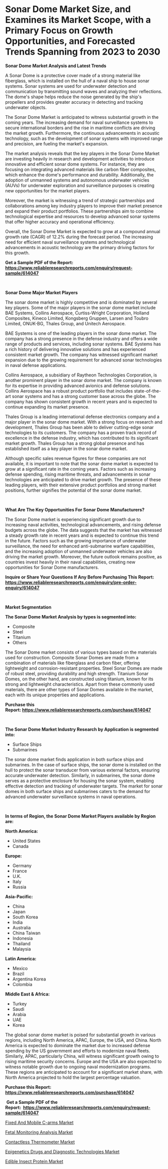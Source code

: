<p><h1>Sonar Dome Market Size, and Examines its Market Scope, with a Primary Focus on Growth Opportunities, and Forecasted Trends Spanning from 2023 to 2030</h1></p><p><strong>Sonar Dome Market Analysis and Latest Trends</strong></p>
<p><p>A Sonar Dome is a protective cover made of a strong material like fiberglass, which is installed on the hull of a naval ship to house sonar systems. Sonar systems are used for underwater detection and communication by transmitting sound waves and analyzing their reflections. The dome's shape helps reduce the noise generated by the ship's propellers and provides greater accuracy in detecting and tracking underwater objects.</p><p>The Sonar Dome Market is anticipated to witness substantial growth in the coming years. The increasing demand for naval surveillance systems to secure international borders and the rise in maritime conflicts are driving the market growth. Furthermore, the continuous advancements in acoustic technology, such as the development of sonar systems with improved range and precision, are fueling the market's expansion.</p><p>The market analysis reveals that the key players in the Sonar Dome Market are investing heavily in research and development activities to introduce innovative and efficient sonar dome systems. For instance, they are focusing on integrating advanced materials like carbon fiber composites, which enhance the dome's performance and durability. Additionally, the adoption of unmanned systems and autonomous underwater vehicles (AUVs) for underwater exploration and surveillance purposes is creating new opportunities for the market players.</p><p>Moreover, the market is witnessing a trend of strategic partnerships and collaborations among key industry players to improve their market presence and expand their product portfolios. These partnerships aim to combine technological expertise and resources to develop advanced sonar systems that offer higher accuracy and operational efficiency.</p><p>Overall, the Sonar Dome Market is expected to grow at a compound annual growth rate (CAGR) of 12.2% during the forecast period. The increasing need for efficient naval surveillance systems and technological advancements in acoustic technology are the primary driving factors for this growth.</p></p>
<p><strong>Get a Sample PDF of the Report:&nbsp; <a href="https://www.reliableresearchreports.com/enquiry/request-sample/614047">https://www.reliableresearchreports.com/enquiry/request-sample/614047</a></strong></p>
<p>&nbsp;</p>
<p><strong>Sonar Dome Major Market Players</strong></p>
<p><p>The sonar dome market is highly competitive and is dominated by several key players. Some of the major players in the sonar dome market include BAE Systems, Collins Aerospace, Curtiss-Wright Corporation, Holland Composites, Kineco Limited, Kongsberg Gruppen, Larsen and Toubro Limited, ONUK-BG, Thales Group, and Unitech Aerospace.</p><p>BAE Systems is one of the leading players in the sonar dome market. The company has a strong presence in the defense industry and offers a wide range of products and services, including sonar systems. BAE Systems has a rich history of delivering innovative solutions and has experienced consistent market growth. The company has witnessed significant market expansion due to the growing requirement for advanced sonar technologies in naval defense applications.</p><p>Collins Aerospace, a subsidiary of Raytheon Technologies Corporation, is another prominent player in the sonar dome market. The company is known for its expertise in providing advanced avionics and defense solutions. Collins Aerospace has a robust product portfolio that includes state-of-the-art sonar systems and has a strong customer base across the globe. The company has shown consistent growth in recent years and is expected to continue expanding its market presence.</p><p>Thales Group is a leading international defense electronics company and a major player in the sonar dome market. With a strong focus on research and development, Thales Group has been able to deliver cutting-edge sonar technologies to its customers. The company has a proven track record of excellence in the defense industry, which has contributed to its significant market growth. Thales Group has a strong global presence and has established itself as a key player in the sonar dome market.</p><p>Although specific sales revenue figures for these companies are not available, it is important to note that the sonar dome market is expected to grow at a significant rate in the coming years. Factors such as increasing defense spending, rising maritime threats, and advancements in sonar technologies are anticipated to drive market growth. The presence of these leading players, with their extensive product portfolios and strong market positions, further signifies the potential of the sonar dome market.</p></p>
<p>&nbsp;</p>
<p><strong>What Are The Key Opportunities For Sonar Dome Manufacturers?</strong></p>
<p><p>The Sonar Dome market is experiencing significant growth due to increasing naval activities, technological advancements, and rising defense budgets across the globe. The data suggests that the market has witnessed a steady growth rate in recent years and is expected to continue this trend in the future. Factors such as the growing importance of underwater surveillance, the need for enhanced anti-submarine warfare capabilities, and the increasing adoption of unmanned underwater vehicles are also driving the market growth. Moreover, the future outlook remains positive, as countries invest heavily in their naval capabilities, creating new opportunities for Sonar Dome manufacturers.</p></p>
<p><strong>Inquire or Share Your Questions If Any Before Purchasing This Report: <a href="https://www.reliableresearchreports.com/enquiry/pre-order-enquiry/614047">https://www.reliableresearchreports.com/enquiry/pre-order-enquiry/614047</a></strong></p>
<p>&nbsp;</p>
<p><strong>Market Segmentation</strong></p>
<p><strong>The Sonar Dome Market Analysis by types is segmented into:</strong></p>
<p><ul><li>Composite</li><li>Steel</li><li>Titanium</li><li>Others</li></ul></p>
<p><p>The Sonar Dome market consists of various types based on the materials used for construction. Composite Sonar Domes are made from a combination of materials like fiberglass and carbon fiber, offering lightweight and corrosion-resistant properties. Steel Sonar Domes are made of robust steel, providing durability and high strength. Titanium Sonar Domes, on the other hand, are constructed using titanium, known for its strong and lightweight characteristics. Apart from these commonly used materials, there are other types of Sonar Domes available in the market, each with its unique properties and applications.</p></p>
<p><strong>Purchase this Report:&nbsp;<a href="https://www.reliableresearchreports.com/purchase/614047">https://www.reliableresearchreports.com/purchase/614047</a></strong></p>
<p>&nbsp;</p>
<p><strong>The Sonar Dome Market Industry Research by Application is segmented into:</strong></p>
<p><ul><li>Surface Ships</li><li>Submarines</li></ul></p>
<p><p>The sonar dome market finds application in both surface ships and submarines. In the case of surface ships, the sonar dome is installed on the hull to protect the sonar transducer from various external factors, ensuring accurate underwater detection. Similarly, in submarines, the sonar dome serves as a protective enclosure for housing the sonar system, enabling effective detection and tracking of underwater targets. The market for sonar domes in both surface ships and submarines caters to the demand for advanced underwater surveillance systems in naval operations.</p></p>
<p>&nbsp;</p>
<p><strong>In terms of Region, the Sonar Dome Market Players available by Region are:</strong></p>
<p>
    <p> <strong> North America: </strong>
        <ul>
            <li>United States</li>
            <li>Canada</li>
        </ul>
        </p> 
    <p> <strong> Europe: </strong>
        <ul>
            <li>Germany</li>
            <li>France</li>
            <li>U.K.</li>
            <li>Italy</li>
            <li>Russia</li>
        </ul>
        </p> 
    <p> <strong> Asia-Pacific: </strong>
        <ul>
            <li>China</li>
            <li>Japan</li>
            <li>South Korea</li>
            <li>India</li>
            <li>Australia</li>
            <li>China Taiwan</li>
            <li>Indonesia</li>
            <li>Thailand</li>
            <li>Malaysia</li>
        </ul>
        </p> 
    <p> <strong> Latin America: </strong>
        <ul>
            <li>Mexico</li>
            <li>Brazil</li>
            <li>Argentina Korea</li>
            <li>Colombia</li>
        </ul>
        </p> 
    <p> <strong> Middle East & Africa: </strong>
        <ul>
            <li>Turkey</li>
            <li>Saudi</li>
            <li>Arabia</li>
            <li>UAE</li>
            <li>Korea</li>
        </ul>
    </p>
    </p>
<p><p>The global sonar dome market is poised for substantial growth in various regions, including North America, APAC, Europe, the USA, and China. North America is expected to dominate the market due to increased defense spending by the US government and efforts to modernize naval fleets. Similarly, APAC, particularly China, will witness significant growth owing to rising maritime security concerns. Europe and the USA are also expected to witness notable growth due to ongoing naval modernization programs. These regions are anticipated to account for a significant market share, with North America projected to hold the largest percentage valuation.</p></p>
<p><strong>Purchase this Report: <a href="https://www.reliableresearchreports.com/purchase/614047">https://www.reliableresearchreports.com/purchase/614047</a></strong></p>
<p>&nbsp;<strong>Get a Sample PDF of the Report:&nbsp;&nbsp;<a href="https://www.reliableresearchreports.com/enquiry/request-sample/614047">https://www.reliableresearchreports.com/enquiry/request-sample/614047</a></strong></p>
<p><strong></strong></p>
<p><p><a href="https://www.linkedin.com/pulse/fixed-mobile-c-arms-market-size-share-global-analysis/">Fixed And Mobile C-arms Market</a></p><p><a href="https://www.linkedin.com/pulse/fetal-monitoring-analysis-market-share-amp-new-trends/">Fetal Monitoring Analysis Market</a></p><p><a href="https://medium.com/@leliajewess/contactless-thermometer-market-size-cagr-trends-2024-2030-4bd70083b11f">Contactless Thermometer Market</a></p><p><a href="https://www.linkedin.com/pulse/epigenetics-drugs-diagnostic-technologies-market-share-amp/">Epigenetics Drugs and Diagnostic Technologies Market</a></p><p><a href="https://medium.com/@gabriellemcgrath66/edible-insect-protein-market-size-growth-forecast-2023-2030-3fdb19db272c">Edible Insect Protein Market</a></p></p>